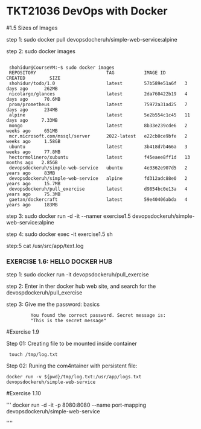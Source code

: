 # TKT21036  DevOps with Docker

#1.5 Sizes of Images

step 1: sudo docker pull devopsdocheruh/simple-web-service:alpine

step 2: sudo docker images
```

 shohidur@CourseVM:~$ sudo docker images
 REPOSITORY                          TAG           IMAGE ID       CREATED         SIZE
 shohidur/todo/1.0                   latest        57b589e51a6f   3 days ago      262MB
 nicolargo/glances                   latest        2da760422b19   4 days ago      70.6MB
 prom/prometheus                     latest        75972a31ad25   7 days ago      234MB
 alpine                              latest        5e2b554c1c45   11 days ago     7.33MB
 mongo                               latest        8b33e239cde6   2 weeks ago     651MB
 mcr.microsoft.com/mssql/server      2022-latest   e22cb0ce9bfe   2 weeks ago     1.58GB
 ubuntu                              latest        3b418d7b466a   3 weeks ago     77.8MB
 hectormolinero/xubuntu              latest        f45eaee8ff1d   13 months ago   2.85GB
 devopsdockeruh/simple-web-service   ubuntu        4e3362e907d5   2 years ago     83MB
 devopsdockeruh/simple-web-service   alpine        fd312adc88e0   2 years ago     15.7MB
 devopsdockeruh/pull_exercise        latest        d9854bc0e13a   4 years ago     75.3MB
 gaetan/dockercraft                  latest        59e40406abda   4 years ago     183MB
 ```


step 3: sudo docker run -d -it --namer exercise1.5 devopsdockeruh/simple-web-service:alpine

step 4: sudo docker exec -it exercise1.5 sh

step:5 cat /usr/src/app/text.log

### EXERCISE 1.6: HELLO DOCKER HUB

 step 1: sudo docker run -it devopsdockeruh/pull_exercise

 step 2: Enter in ther docker hub web site, and search for the devospdockeruh/pull_exercise

 step 3: Give me the password: basics
 
```
         You found the correct password. Secret message is:
         "This is the secret message"
```

#Exercise 1.9 

Step 01: Creating file to be mounted inside container

```
 touch /tmp/log.txt
```
Step 02: Runing the com4ntainer with persistent file:

```
docker run -v ${pwd}/tmp/log.txt:/usr/app/logs.txt devopsdockeruh/simple-web-service
```

#Exercise 1.10

'''
docker run -d -it -p 8080:8080 --name port-mapping  devopsdockeruh/simple-web-service

''''
